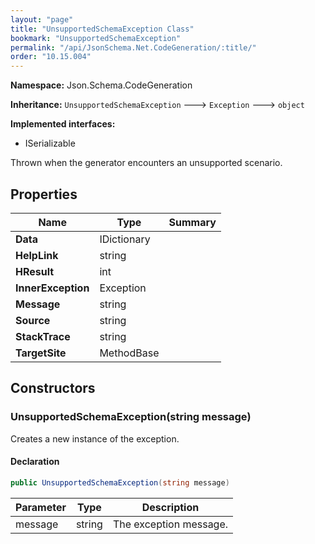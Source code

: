 ```yaml
---
layout: "page"
title: "UnsupportedSchemaException Class"
bookmark: "UnsupportedSchemaException"
permalink: "/api/JsonSchema.Net.CodeGeneration/:title/"
order: "10.15.004"
---
```

**Namespace:** Json.Schema.CodeGeneration

**Inheritance:**
`UnsupportedSchemaException`
 🡒 
`Exception`
 🡒 
`object`

**Implemented interfaces:**

- ISerializable

Thrown when the generator encounters an unsupported scenario.

## Properties

| Name | Type | Summary |
|---|---|---|
| **Data** | IDictionary |  |
| **HelpLink** | string |  |
| **HResult** | int |  |
| **InnerException** | Exception |  |
| **Message** | string |  |
| **Source** | string |  |
| **StackTrace** | string |  |
| **TargetSite** | MethodBase |  |

## Constructors

### UnsupportedSchemaException(string message)

Creates a new instance of the exception.

#### Declaration

```c#
public UnsupportedSchemaException(string message)
```

| Parameter | Type | Description |
|---|---|---|
| message | string | The exception message. |


